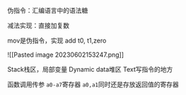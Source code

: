 伪指令：汇编语言中的语法糖

减法实现：直接加复数

mov是伪指令，实现 add t0, t1,zero


![[Pasted image 20230602153247.png]]


Stack栈区，局部变量
Dynamic data堆区
Text写指令的地方


函数调用传参
`a0-a7`寄存器
`a0,a1`同时还是存放返回值的寄存器

